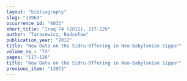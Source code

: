 ```yaml
---
layout: "bibliography"
slug: "13969"
occurrence_id: "4033"
short_title: "Iraq 74 (2012), 117-126"
author: "Tarasewicz, Radosław"
publication_year: "2012"
title: "New Data on the Sidru-Offering in Neo-Babylonian Sippar"
volume_no_: "74"
pages: "117-126"
title: "New Data on the Sidru-Offering in Neo-Babylonian Sippar"
previous_item: "13972"
---
```

